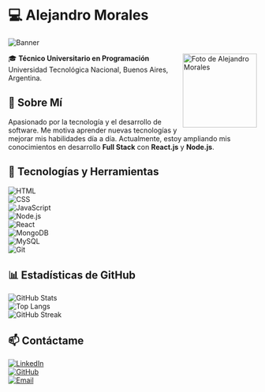 # 💻 Alejandro Morales

![Banner](https://static.vecteezy.com/system/resources/previews/000/664/493/original/abstract-banner-design-vector.jpg)

<img src="URL_DE_TU_FOTO" alt="Foto de Alejandro Morales" width="150" height="150" align="right">

🎓 **Técnico Universitario en Programación**  
Universidad Tecnológica Nacional, Buenos Aires, Argentina.  

## 🚀 **Sobre Mí**  
Apasionado por la tecnología y el desarrollo de software. Me motiva aprender nuevas tecnologías y mejorar mis habilidades día a día. Actualmente, estoy ampliando mis conocimientos en desarrollo **Full Stack** con **React.js** y **Node.js**.

## 🔧 **Tecnologías y Herramientas**  
![HTML](https://img.shields.io/badge/HTML5-E34F26?style=for-the-badge&logo=html5&logoColor=white)  
![CSS](https://img.shields.io/badge/CSS3-1572B6?style=for-the-badge&logo=css3&logoColor=white)  
![JavaScript](https://img.shields.io/badge/JavaScript-F7DF1E?style=for-the-badge&logo=javascript&logoColor=black)  
![Node.js](https://img.shields.io/badge/Node.js-339933?style=for-the-badge&logo=node.js&logoColor=white)  
![React](https://img.shields.io/badge/React-61DAFB?style=for-the-badge&logo=react&logoColor=black)  
![MongoDB](https://img.shields.io/badge/MongoDB-4EA94B?style=for-the-badge&logo=mongodb&logoColor=white)  
![MySQL](https://img.shields.io/badge/MySQL-4479A1?style=for-the-badge&logo=mysql&logoColor=white)  
![Git](https://img.shields.io/badge/Git-F05032?style=for-the-badge&logo=git&logoColor=white)  

## 📊 **Estadísticas de GitHub**  
![GitHub Stats](https://github-readme-stats.vercel.app/api?username=AlejandroDanielMorales&show_icons=true&theme=dark)  
![Top Langs](https://github-readme-stats.vercel.app/api/top-langs/?username=AlejandroDanielMorales&layout=compact&theme=dark)  
![GitHub Streak](https://github-readme-streak-stats.herokuapp.com/?user=AlejandroDanielMorales&theme=dark)  

## 📫 **Contáctame**  
[![LinkedIn](https://img.shields.io/badge/LinkedIn-0A66C2?style=for-the-badge&logo=linkedin&logoColor=white)](TU_PERFIL_LINKEDIN)  
[![GitHub](https://img.shields.io/badge/GitHub-181717?style=for-the-badge&logo=github&logoColor=white)](https://github.com/TU_USUARIO)  
[![Email](https://img.shields.io/badge/Email-D14836?style=for-the-badge&logo=gmail&logoColor=white)](mailto:TUCORREO@ejemplo.com)  
